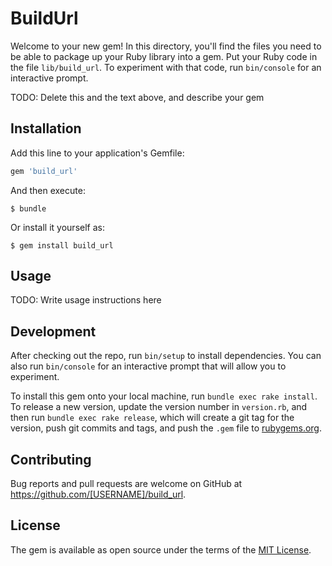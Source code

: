 # BuildUrl

Welcome to your new gem! In this directory, you'll find the files you need to be able to package up your Ruby library into a gem. Put your Ruby code in the file `lib/build_url`. To experiment with that code, run `bin/console` for an interactive prompt.

TODO: Delete this and the text above, and describe your gem

## Installation

Add this line to your application's Gemfile:

```ruby
gem 'build_url'
```

And then execute:

    $ bundle

Or install it yourself as:

    $ gem install build_url

## Usage

TODO: Write usage instructions here

## Development

After checking out the repo, run `bin/setup` to install dependencies. You can also run `bin/console` for an interactive prompt that will allow you to experiment.

To install this gem onto your local machine, run `bundle exec rake install`. To release a new version, update the version number in `version.rb`, and then run `bundle exec rake release`, which will create a git tag for the version, push git commits and tags, and push the `.gem` file to [rubygems.org](https://rubygems.org).

## Contributing

Bug reports and pull requests are welcome on GitHub at https://github.com/[USERNAME]/build_url.


## License

The gem is available as open source under the terms of the [MIT License](http://opensource.org/licenses/MIT).

